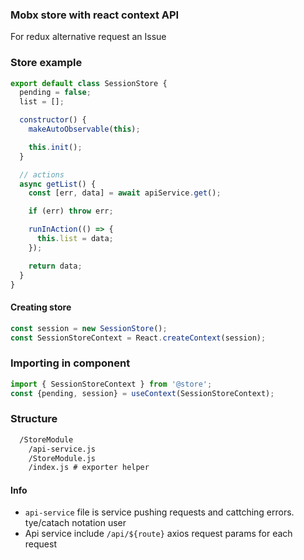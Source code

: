 ### Mobx store with react context API
For redux alternative request an Issue

### Store example
```js
export default class SessionStore {
  pending = false;
  list = [];

  constructor() {
    makeAutoObservable(this);

    this.init();
  }

  // actions
  async getList() {
    const [err, data] = await apiService.get();

    if (err) throw err;

    runInAction(() => {
      this.list = data;
    });

    return data;
  }
}
```

#### Creating store
```js
const session = new SessionStore();
const SessionStoreContext = React.createContext(session);
```

### Importing in component
```js
import { SessionStoreContext } from '@store';
const {pending, session} = useContext(SessionStoreContext);
```


### Structure
```md
  /StoreModule
    /api-service.js
    /StoreModule.js
    /index.js # exporter helper
```

#### Info
- `api-service` file is service pushing requests and cattching errors. tye/catach notation user
- Api service include `/api/${route}` axios request params for each request